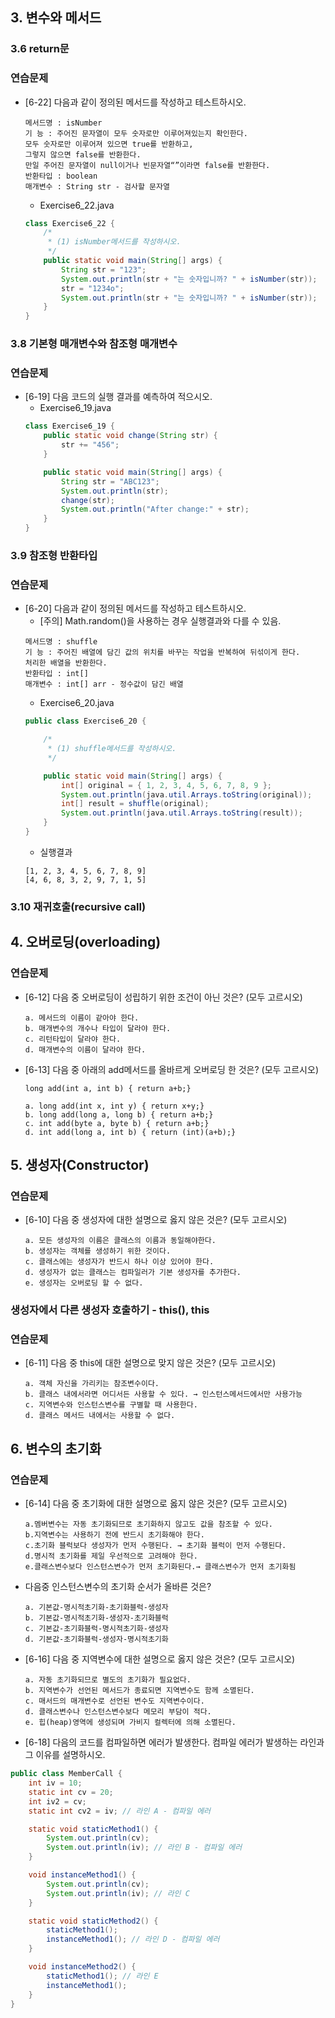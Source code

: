 ## 3. 변수와 메서드
### 3.6 return문
### 연습문제
* [6-22] 다음과 같이 정의된 메서드를 작성하고 테스트하시오.
  ```
  메서드명 : isNumber
  기 능 : 주어진 문자열이 모두 숫자로만 이루어져있는지 확인한다.
  모두 숫자로만 이루어져 있으면 true를 반환하고,
  그렇지 않으면 false를 반환한다.
  만일 주어진 문자열이 null이거나 빈문자열“”이라면 false를 반환한다.
  반환타입 : boolean
  매개변수 : String str - 검사할 문자열
  ```
  - Exercise6_22.java
  ```java
  class Exercise6_22 {
      /*
       * (1) isNumber메서드를 작성하시오.
       */
      public static void main(String[] args) {
          String str = "123";
          System.out.println(str + "는 숫자입니까? " + isNumber(str));
          str = "1234o";
          System.out.println(str + "는 숫자입니까? " + isNumber(str));
      }
  }
  ```
### 3.8 기본형 매개변수와 참조형 매개변수
### 연습문제
* [6-19] 다음 코드의 실행 결과를 예측하여 적으시오.
  - Exercise6_19.java
  ```java
  class Exercise6_19 {
      public static void change(String str) {
          str += "456";
      }

      public static void main(String[] args) {
          String str = "ABC123";
          System.out.println(str);
          change(str);
          System.out.println("After change:" + str);
      }
  }
  ```
### 3.9 참조형 반환타입
### 연습문제
* [6-20] 다음과 같이 정의된 메서드를 작성하고 테스트하시오.
  - [주의] Math.random()을 사용하는 경우 실행결과와 다를 수 있음.  
  ```
  메서드명 : shuffle
  기 능 : 주어진 배열에 담긴 값의 위치를 바꾸는 작업을 반복하여 뒤섞이게 한다.
  처리한 배열을 반환한다.
  반환타입 : int[]
  매개변수 : int[] arr - 정수값이 담긴 배열
  ```
  - Exercise6_20.java
  ```java
  public class Exercise6_20 {

      /*
       * (1) shuffle메서드를 작성하시오.
       */

      public static void main(String[] args) {
          int[] original = { 1, 2, 3, 4, 5, 6, 7, 8, 9 };
          System.out.println(java.util.Arrays.toString(original));
          int[] result = shuffle(original);
          System.out.println(java.util.Arrays.toString(result));
      }
  }
  ```
  - 실행결과
  ```console
  [1, 2, 3, 4, 5, 6, 7, 8, 9]
  [4, 6, 8, 3, 2, 9, 7, 1, 5]
  ```
### 3.10 재귀호출(recursive call)


## 4. 오버로딩(overloading)
### 연습문제
* [6-12] 다음 중 오버로딩이 성립하기 위한 조건이 아닌 것은? (모두 고르시오)
  ```
  a. 메서드의 이름이 같아야 한다.
  b. 매개변수의 개수나 타입이 달라야 한다.
  c. 리턴타입이 달라야 한다.
  d. 매개변수의 이름이 달라야 한다.
  ```
* [6-13] 다음 중 아래의 add메서드를 올바르게 오버로딩 한 것은? (모두 고르시오)
  ```
  long add(int a, int b) { return a+b;}
  ```
  ```
  a. long add(int x, int y) { return x+y;}
  b. long add(long a, long b) { return a+b;}
  c. int add(byte a, byte b) { return a+b;}
  d. int add(long a, int b) { return (int)(a+b);}
  ```
## 5. 생성자(Constructor)

### 연습문제
* [6-10] 다음 중 생성자에 대한 설명으로 옳지 않은 것은? (모두 고르시오)
  ```
  a. 모든 생성자의 이름은 클래스의 이름과 동일해야한다.
  b. 생성자는 객체를 생성하기 위한 것이다.
  c. 클래스에는 생성자가 반드시 하나 이상 있어야 한다.
  d. 생성자가 없는 클래스는 컴파일러가 기본 생성자를 추가한다.
  e. 생성자는 오버로딩 할 수 없다.
  ```

### 생성자에서 다른 생성자 호출하기 - this(), this
### 연습문제
* [6-11] 다음 중 this에 대한 설명으로 맞지 않은 것은? (모두 고르시오)
  ```
  a. 객체 자신을 가리키는 참조변수이다.
  b. 클래스 내에서라면 어디서든 사용할 수 있다. → 인스턴스메서드에서만 사용가능
  c. 지역변수와 인스턴스변수를 구별할 때 사용한다.
  d. 클래스 메서드 내에서는 사용할 수 없다.
  ```

## 6. 변수의 초기화

### 연습문제
* [6-14] 다음 중 초기화에 대한 설명으로 옳지 않은 것은? (모두 고르시오)
  ```
  a.멤버변수는 자동 초기화되므로 초기화하지 않고도 값을 참조할 수 있다.
  b.지역변수는 사용하기 전에 반드시 초기화해야 한다.
  c.초기화 블럭보다 생성자가 먼저 수행된다. → 초기화 블럭이 먼저 수행된다.
  d.명시적 초기화를 제일 우선적으로 고려해야 한다.
  e.클래스변수보다 인스턴스변수가 먼저 초기화된다.→ 클래스변수가 먼저 초기화됨
  ```
* 다음중 인스턴스변수의 초기화 순서가 올바른 것은?
  ```
  a. 기본값-명시적초기화-초기화블럭-생성자
  b. 기본값-명시적초기화-생성자-초기화블럭
  c. 기본값-초기화블럭-명시적초기화-생성자
  d. 기본값-초기화블럭-생성자-명시적초기화
  ```
* [6-16] 다음 중 지역변수에 대한 설명으로 옳지 않은 것은? (모두 고르시오)
  ```
  a. 자동 초기화되므로 별도의 초기화가 필요없다.
  b. 지역변수가 선언된 메서드가 종료되면 지역변수도 함께 소멸된다.
  c. 매서드의 매개변수로 선언된 변수도 지역변수이다.
  d. 클래스변수나 인스턴스변수보다 메모리 부담이 적다.
  e. 힙(heap)영역에 생성되며 가비지 컬렉터에 의해 소멸된다.
  ```
* [6-18] 다음의 코드를 컴파일하면 에러가 발생한다. 컴파일 에러가 발생하는 라인과 그
이유를 설명하시오.
```java
public class MemberCall {
    int iv = 10;
    static int cv = 20;
    int iv2 = cv;
    static int cv2 = iv; // 라인 A - 컴파일 에러

    static void staticMethod1() {
        System.out.println(cv);
        System.out.println(iv); // 라인 B - 컴파일 에러
    }

    void instanceMethod1() {
        System.out.println(cv);
        System.out.println(iv); // 라인 C
    }

    static void staticMethod2() {
        staticMethod1();
        instanceMethod1(); // 라인 D - 컴파일 에러
    }

    void instanceMethod2() {
        staticMethod1(); // 라인 E
        instanceMethod1();
    }
}
```
